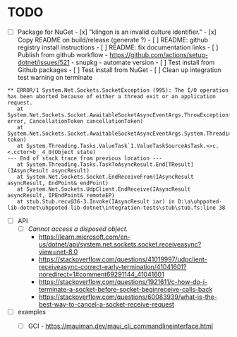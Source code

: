 # TODO

- [ ] Package for NuGet
      - [x] "klingon is an invalid culture identifier."
      - [x] Copy README on build/release (generate ?)
      - [ ] README: github registry install instructions
      - [ ] README: fix documentation links
      - [ ] Publish from github workflow
            - https://github.com/actions/setup-dotnet/issues/521
            - snupkg
            - automate version
      - [ ] Test install from Github packages
      - [ ] Test install from NuGet
      - [ ] Clean up integration test warning on terminate
```
** ERROR/1 System.Net.Sockets.SocketException (995): The I/O operation has been aborted because of either a thread exit or an application request.
   at System.Net.Sockets.Socket.AwaitableSocketAsyncEventArgs.ThrowException(SocketError error, CancellationToken cancellationToken)
   at System.Net.Sockets.Socket.AwaitableSocketAsyncEventArgs.System.Threading.Tasks.Sources.IValueTaskSource<System.Net.Sockets.SocketReceiveFromResult>.GetResult(Int16 token)
   at System.Threading.Tasks.ValueTask`1.ValueTaskSourceAsTask.<>c.<.cctor>b__4_0(Object state)
--- End of stack trace from previous location ---
   at System.Threading.Tasks.TaskToAsyncResult.End[TResult](IAsyncResult asyncResult)
   at System.Net.Sockets.Socket.EndReceiveFrom(IAsyncResult asyncResult, EndPoint& endPoint)
   at System.Net.Sockets.UdpClient.EndReceive(IAsyncResult asyncResult, IPEndPoint& remoteEP)
   at stub.Stub.recv@36-3.Invoke(IAsyncResult iar) in D:\a\uhppoted-lib-dotnet\uhppoted-lib-dotnet\integration-tests\stub\stub.fs:line 38
```

- [ ] API
    - [ ] _Cannot access a disposed object._
        - https://learn.microsoft.com/en-us/dotnet/api/system.net.sockets.socket.receiveasync?view=net-8.0
        - https://stackoverflow.com/questions/41019997/udpclient-receiveasync-correct-early-termination/41041601?noredirect=1#comment69291144_41041601
        - https://stackoverflow.com/questions/1921611/c-how-do-i-terminate-a-socket-before-socket-beginreceive-calls-back
        - https://stackoverflow.com/questions/60083939/what-is-the-best-way-to-cancel-a-socket-receive-request

- [ ] examples
    - [ ] GCI
          - https://mauiman.dev/maui_cli_commandlineinterface.html


